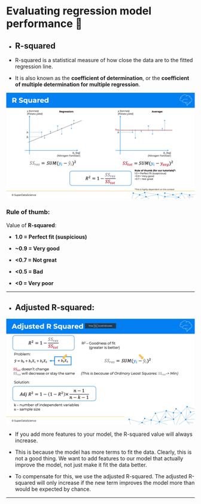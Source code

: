 # Evaluating regression model performance 💃

- ## R-squared

- R-squared is a statistical measure of how close the data are to the fitted regression line.
- It is also known as the **coefficient of determination**, or the **coefficient of multiple determination for multiple regression**.

![R-squared](../../images/02_regression/r_squared.png)


### Rule of thumb:

Value of **R-squared**:
- **1.0 = Perfect fit (suspicious)**

- **~0.9 = Very good**

- **<0.7 = Not great**

- **<0.5 = Bad**

- **<0 = Very poor**

---

- ## Adjusted R-squared:

![Adjusted R-squared](../../images/02_regression/adjusted_r_squared.png)

- If you add more features to your model, the R-squared value will always increase.

- This is because the model has more terms to fit the data. Clearly, this is not a good thing. We want to add features to our model that actually improve the model, not just make it fit the data better.

- To compensate for this, we use the adjusted R-squared. The adjusted R-squared will only increase if the new term improves the model more than would be expected by chance.

---